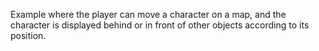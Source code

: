 Example where the player can move a character on a map, and the character is displayed behind or in front of other objects according to its position.